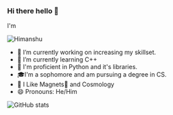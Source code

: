 ### Hi there hello 🤘
I'm

![Himanshu](https://user-images.githubusercontent.com/85930567/130364196-a5b6a614-b208-4b9b-a10e-d1647ad06d23.png)
- 🔭 I’m currently working on increasing my skillset.
- 🌱 I’m currently learning C++
- 🥇 I'm proficient in Python and it's libraries.
- 🎓I'm a sophomore and am pursuing a degree in CS.
- 🌟 I Like Magnets🧲 and Cosmology
- 😄 Pronouns: He/Him

![GitHub stats](https://github-readme-stats.vercel.app/api?username=himanshubalani&show_icons=true&theme=outrun)


